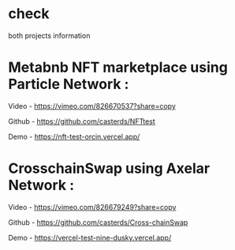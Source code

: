 # check
both projects information 


# Metabnb NFT marketplace using Particle Network : 



Video - https://vimeo.com/826670537?share=copy 


Github - https://github.com/casterds/NFTtest 

Demo - https://nft-test-orcin.vercel.app/ 



# CrosschainSwap using Axelar Network : 

Video - https://vimeo.com/826679249?share=copy 


Github - https://github.com/casterds/Cross-chainSwap 


Demo - https://vercel-test-nine-dusky.vercel.app/ 



